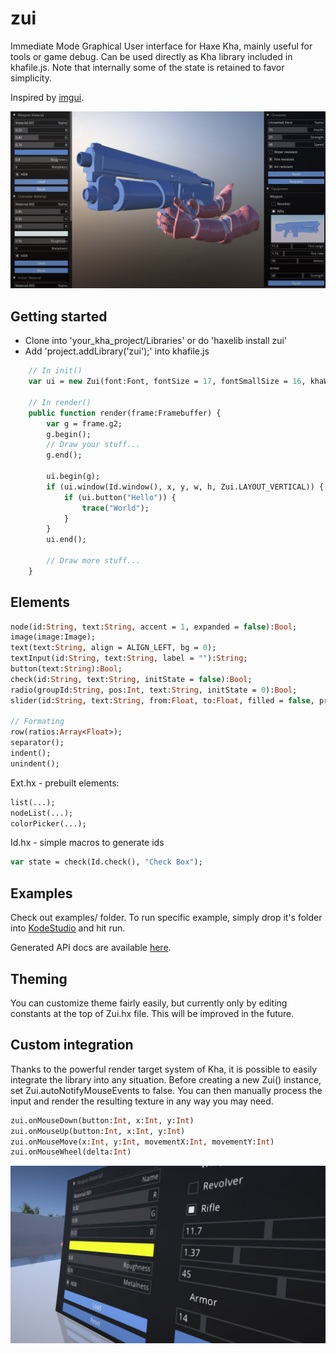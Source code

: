 # zui

Immediate Mode Graphical User interface for Haxe Kha, mainly useful for tools or game debug. Can be used directly as Kha library included in khafile.js. Note that internally some of the state is retained to favor simplicity.  

Inspired by [imgui](https://github.com/ocornut/imgui).

![](img/zui.jpg)

## Getting started
- Clone into 'your_kha_project/Libraries' or do 'haxelib install zui'
- Add 'project.addLibrary('zui');' into khafile.js
``` hx
	// In init()
	var ui = new Zui(font:Font, fontSize = 17, fontSmallSize = 16, khaWindowId = 0, scaleFactor = 1.0);

	// In render()
	public function render(frame:Framebuffer) {
		var g = frame.g2;
		g.begin();
		// Draw your stuff...
		g.end();
		
		ui.begin(g);
		if (ui.window(Id.window(), x, y, w, h, Zui.LAYOUT_VERTICAL)) {
			if (ui.button("Hello")) {
				trace("World");
			}
		}
		ui.end();

		// Draw more stuff...
	}
```

## Elements
``` hx
node(id:String, text:String, accent = 1, expanded = false):Bool;
image(image:Image);
text(text:String, align = ALIGN_LEFT, bg = 0);
textInput(id:String, text:String, label = ""):String;
button(text:String):Bool;
check(id:String, text:String, initState = false):Bool;
radio(groupId:String, pos:Int, text:String, initState = 0):Bool;
slider(id:String, text:String, from:Float, to:Float, filled = false, precision = 100, initValue = 0.0):Float;

// Formating
row(ratios:Array<Float>);
separator();
indent();
unindent();
```

Ext.hx - prebuilt elements:
``` hx
list(...);
nodeList(...);
colorPicker(...);
```

Id.hx - simple macros to generate ids
``` hx
var state = check(Id.check(), "Check Box");
```

## Examples
Check out examples/ folder. To run specific example, simply drop it's folder into [KodeStudio](https://github.com/KTXSoftware/KodeStudio/releases) and hit run.
  
Generated API docs are available [here](http://luboslenco.github.io/zui/zui/index.html).

## Theming
You can customize theme fairly easily, but currently only by editing constants at the top of Zui.hx file. This will be improved in the future.

## Custom integration
Thanks to the powerful render target system of Kha, it is possible to easily integrate the library into any situation. Before creating a new Zui() instance, set Zui.autoNotifyMouseEvents to false. You can then manually process the input and render the resulting texture in any way you may need.
``` hx
zui.onMouseDown(button:Int, x:Int, y:Int)
zui.onMouseUp(button:Int, x:Int, y:Int)
zui.onMouseMove(x:Int, y:Int, movementX:Int, movementY:Int)
zui.onMouseWheel(delta:Int)
```
![](img/zui2.jpg)
